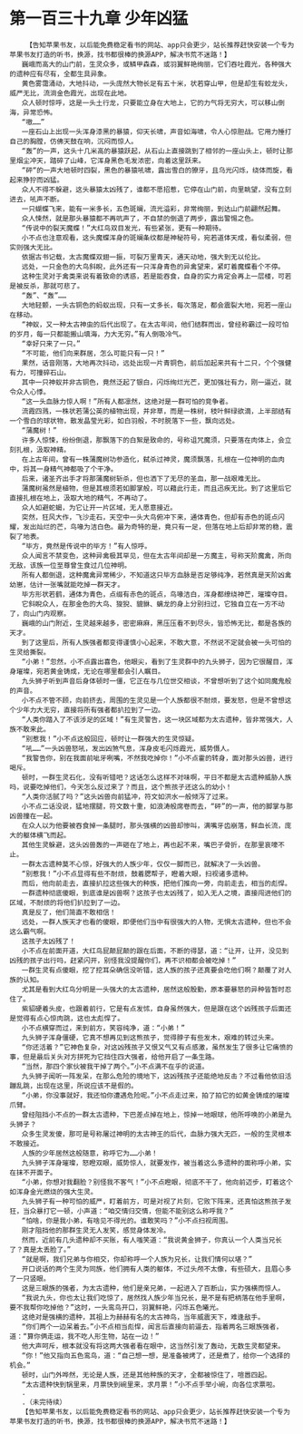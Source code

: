 # 第一百三十九章 少年凶猛
        【告知苹果书友，以后能免费稳定看书的网站、app只会更少，站长推荐赶快安装一个专为苹果书友打造的听书，换源，找书都很棒的换源APP，解决书荒不迷路！】
       巍峨而高大的山门前，生灵众多，或鳞甲森森，或羽翼鲜艳绚丽，它们吞吐霞光，各种强大的遗种应有尽有，全都生具异象。
       黄色雾霭涌动，大地抖动，一头庞然大物长足有五十米，状若穿山甲，但是却生有蛟龙头，威严无比，流淌金色霞光，出现在此地。
       众人顿时惊呼，这是一头土行龙，只要能立身在大地上，它的力气将无穷大，可以移山倒海，异常恐怖。
       “嗷……”
       一座石山上出现一头浑身漆黑的暴猿，仰天长啸，声音如海啸，令人心惊胆战。它用力捶打自己的胸膛，仿佛天鼓在响，沉闷而惊人。
       “轰”的一声，这头十几米高的暴猿跃起，从石山上直接跳到了相邻的一座山头上，顿时让那里烟尘冲天，踏碎了山峰，它浑身黑色毛发浓密，向着这里跃来。
       “砰“的一声大地顿时四裂，黑色的暴猿吼啸，露出雪白的獠牙，且乌光闪烁，绕体而旋，看起来狰狞而凶猛。
       众人不得不躲避，这头暴猿太凶残了，谁都不愿招惹，它停在山门前，向里眺望，没有立刻进去，吼声不断。
       一只蝴蝶飞来，能有一米多长，五色斑斓，流光溢彩，非常绚丽，到达山门前翩然起舞。
       众人悚然，就是那头暴猿都不再吭声了，不自禁的倒退了两步，露出警惕之色。
       “传说中的裂天魔蝶！”大红鸟双目发光，有些紧张，更有一种期待。
       小不点也注意观看，这头魔蝶浑身的斑斓条纹都是神秘符号，宛若道体天成，看似柔弱，但实则强大无比。
       依据古书记载，太古魔蝶双翅一振，可裂万里青天，通天动地，强大到无以伦比。
       远处，一只金色的大鸟斜睨，此外还有一只浑身青色的异禽望来，紧盯着魔蝶看个不停。
       这种生灵对于禽类来说有着致命的诱惑，若是能吞食，自身的实力肯定会再上一层楼，可若是被反杀，那就可悲了。
       “轰”、“轰”……
       大地轻颤，一头古铜色的蚂蚁出现，只有一丈多长，每次落足，都会震裂大地，宛若一座山在移动。
       “神蚁，又一种太古神虫的后代出现了。在太古年间，他们结群而出，曾经称霸过一段可怕的岁月，每一只都能搬山填海，力大无穷。”有人倒吸冷气。
       “幸好只来了一只。”
       “不可能，他们向来群居，怎么可能只有一只！”
       果然，话音刚落，大地再次抖动，远处出现一片青铜色，前后加起来共有十二只，个个强健有力，可撞碎石山。
       其中一只神蚁并非古铜色，竟然泛起了银白，闪烁绚烂光芒，更加强壮有力，刚一逼近，就令众人心悸。
       “这一头血脉力惊人啊！”所有人都凛然，这绝对是一群可怕的竞争者。
       流霞四溅，一株状若蒲公英的植物出现，并非草，而是一株树，枝叶鲜绿欲滴，上半部结有一个雪白的球状物，散发晶莹光彩，如白羽般，不时脱落下一些，飘向远处。
       “蒲魔树！”
       许多人惊悚，纷纷倒退，那飘落下的白絮是致命的，号称诅咒魔须，只要落在肉体上，会立刻扎根，汲取神精。
       在上古年间，曾有一株蒲魔树功参造化，弑杀过神灵，魔须飘落，扎根在一位神明的血肉中，将其一身精气神都吸了个干净。
       后来，诸圣齐出手才将那蒲魔树斩杀，但也洒下了无尽的圣血，那一战艰难无比。
       蒲魔树虽然是植物，但是其根须若如脚掌般，可以藉此行走，而且迅疾无比。到了这里后它直接扎根在地上，汲取大地的精气，不再动了。
       众人如避蛇蝎，为它让开一片区域，无人愿意接近。
       突然，狂风大作，飞沙走石，天空中一头大鸟俯冲下来，通体青色，但却有赤色的斑点闪耀，发出灿烂的芒，鸟喙为洁白色。最为奇特的是，竟只有一足，但落在地上后却非常的稳，震裂了地表。
       “毕方，竟然是传说中的毕方！”有人惊呼。
       众人闻言不禁变色，这种异禽极其罕见，但在太古年间却是一方魔主，号称天阶魔禽，所向无敌，该族一位至尊曾生食过几位神明。
       所有人都倒退，这种魔禽异常稀少，不知道这只毕方血脉是否足够纯净，若然真是天阶凶禽幼崽，估计一张嘴就能吃掉一群天才。
       毕方形状若鹤，通体为青色，点缀有赤色的斑点，鸟喙洁白，浑身都缭绕神芒，璀璨夺目。
       它斜睨众人，在那金色的大鸟、狻猊、貔貅、螭龙的身上分别扫过，它独自立在一方不动了，向山门内观察。
       巍峨的山门附近，生灵越来越多，密密麻麻，黑压压看不到尽头，皆恐怖无比，都是各族的天才。
       到了这里后，所有人族强者都变得谨慎小心起来，不敢大意，不然说不定就会被一头可怕的生灵给撕裂。
       “小弟！”忽然，小不点露出喜色，他眼尖，看到了生灵群中的九头狮子，因为它很醒目，浑身璀璨，宛若黄金铸成，无论在哪里都会引人瞩目。
       九头狮子听到声音后身体顿时一僵，它正在与几位世交相谈，不曾想听到了这个如同魔鬼般的声音。
       小不点不管不顾，向前挤去，周围的生灵见是一个人族都很不耐烦，要发怒，但是不曾想这个少年力大无穷，直接将所有强者都扒拉到了一边。
       “人类你踏入了不该涉足的区域！”有生灵警告，这一块区域都为太古遗种，皆非常强大，人族不敢来此。
       “别惹我！”小不点这般回应，顿时让一群强大的生灵惊疑。
       “吼……”一头凶兽怒吼，发出凶煞气息，浑身皮毛闪烁霞光，威势慑人。
       “我警告你，别在我面前呲牙咧嘴，不然我吃掉你！”小不点霍的转身，面对那头凶兽，进行喝斥。
       顿时，一群生灵石化，没有听错吧？这话怎么这样不对味啊，平日不都是太古遗种威胁人族吗，说要吃掉他们，今天怎么反过来了？而且，这个熊孩子还这么的幼小！
       “人类你活腻了吗？”这头凶兽向前猛冲，符文如洪水一般倾泻了过来。
       小不点二话没说，猛地摆腿，符文数十重，如浪涛般席卷而去，“砰”的一声，他的脚掌与那凶兽撞在一起。
       在众人以为他要被吞食掉一条腿时，那头强横的凶兽却惨叫，满嘴牙齿崩落，鲜血长流，庞大的躯体横飞而起。
       其他生灵躲避，这头凶兽轰的一声砸在了地上，再也起不来，嘴巴子骨折，在那里哀嚎不止。
       一群太古遗种莫不心惊，好强大的人族少年，仅仅一脚而已，就解决了一头凶兽。
       “别惹我！”小不点显得有些不耐烦，鼓着腮帮子，瞪着大眼，扫视诸多遗种。
       而后，他向前走去，直接扒拉这些强大的种族，把他们推向一旁，向前走去，相当的彪悍。
       一群遗种彻底傻眼，到底谁是凶兽啊？这孩子也太凶残了，如入无人之境，直接闯进他们的区域，不耐烦的将他们扒拉到了一边。
       真是反了，他们简直不敢相信！
       远处，一群人族天才也看的傻眼，即便他们当中有很强大的人物，无惧太古遗种，但也不会这么霸气啊。
       这孩子太凶残了！
       小不点在前面开道，大红鸟屁颠屁颠的跟在后面，不断的得瑟，道：“让开，让开，没见到凶残的孩子出行吗，赶紧闪开，别怪我没提醒你们，再不识相都会被吃掉！”
       一群生灵有点傻眼，挖了挖耳朵确信没听错，这人族的孩子还真要会吃他们啊？颠覆了对人族的认知。
       尤其是看到大红鸟分明是一头强大的太古遗种，居然这般殷勤，原本要暴怒的异种皆暂时忍住了。
       紫貂硬着头皮，也跟着前行，它是有点发怵，自身虽然强大，但是跟在这个凶残孩子后面还是觉得有点心惊肉跳，这也太彪悍了。
       小不点横穿而过，来到前方，笑容纯净，道：“小弟！”
       九头狮子浑身僵硬，它真不想再见到这熊孩子，觉得脖子有些发木，艰难的转过头来。
       “你还活着？”它神色复杂，对这凶残孩子又恨又气又有点感激，虽然发生了很多让它痛愤的事，但是最后关头对方拼死为它挡住四大强者，给他开启了一条生路。
       “当然，那四个家伙被我干掉了两个。”小不点满不在乎的说道。
       九头狮子闻听一阵发呆，在那么危险的境地下，这凶残孩子还能绝地反击？不过看他依旧活蹦乱跳，出现在这里，所说应该不是假的。
       “小弟，你没事就好，我还怕你遭遇危险呢。”小不点走过来，拍了拍它的如黄金铸成的璀璨爪臂。
       曾经阻挡小不点的一群太古遗种，下巴差点掉在地上，惊掉一地眼球，他所呼唤的小弟是九头狮子？
       众多生灵发傻，那可是号称屠过神明的太古神王的后代，血脉力强大无匹，一般的生灵根本不敢接近。
       人族的少年居然这般随意，称呼它为……小弟！
       九头狮子浑身璀璨，怒瞪双眼，威势惊人，就要发作，被当着这么多遗种的面称呼小弟，实在抹不开面子。
       “小弟，你想对我翻脸？别怪我不客气！”小不点瞪眼，彻底不干了，他向前迈步，盯着这个如浑身金光燃烧的强大生灵。
       九头狮子有一种可怕的威严，盯着前方，可是对视了片刻，它败下阵来，还真怕这熊孩子发狂，当众暴打它一顿，小声道：“咱交情归交情，但能不能别这么称呼我？”
       “怕啥，你是我小弟，有啥见不得光的。谁敢笑吗？”小不点扫视周围。
       刚才阻挡他的那群生灵无人发笑，感觉身体发冷。
       然而，近前有几头遗种却不买账，有人嗤笑道：“我说黄金狮子，你真认一个人类当兄长了？真是太丢脸了。”
       “就是啊，我们兄弟与你相交，你却称呼一个人族为兄长，让我们情何以堪？”
       开口说话的两个生灵为同族，他们拥有人类的躯体，不过头颅不太像，有些硕大，且眉心多了一只竖眼。
       这是三眼族的强者，为太古遗种，他们是亲兄弟，一起进入了百断山，实力强横而惊人。
       “我说九头，你也太让我们吃惊了，居然找人族少年当兄长，是不是有把柄落在他手里啊，要不我帮你吃掉他？”这时，一头鸾鸟开口，羽翼鲜艳，闪烁五色曦光。
       这绝对是强横的遗种，其祖上为赫赫有名的太古神鸟，当年威震天下，难逢敌手。
       “你们两个一边呆着去。”小不点相当彪悍，闻言后直接向前逼去，指着两名三眼族强者，道：“算你俩走运，我不吃人形生物，站在一边！”
       他大声呵斥，根本就没有将这两大强者看在眼中，这当然引发了轰动，无数生灵都望来。
       “你！”他又指向五色鸾鸟，道：“自己想一想，是准备被烤了，还是煮了，给你一个选择的机会。”
       顿时，山门外哗然，无论是人族，还是其他种族的天才，全都被惊住了，喧嚣四起。
       “太古遗种快到锅里来，月票快到碗里来，求月票！”小不点手举小碗，向各位求票啦。
       .
       .（未完待续）
       【告知苹果书友，以后能免费稳定看书的网站、app只会更少，站长推荐赶快安装一个专为苹果书友打造的听书，换源，找书都很棒的换源APP，解决书荒不迷路！】